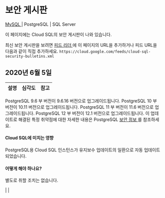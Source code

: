 #  보안 게시판

[ MySQL ](https://cloud.google.com/sql/docs/mysql/security-bulletins?hl=ko
"MySQL 데이터베이스 엔진용 페이지 보기") |  PostgreSQL  |  SQL Server

이 페이지에는 Cloud SQL의 보안 게시판이 나와 있습니다.

최신 보안 게시판을 보려면 [ 피드 리더
](https://wikipedia.org/wiki/Comparison_of_feed_aggregators) 에 이 페이지의 URL을
추가하거나 피드 URL을 다음과 같이 직접 추가하세요. ` https://cloud.google.com/feeds/cloud-sql-
security-bulletins.xml `

##  2020년 6월 5일

설명  |  심각도  |  참고  
---|---|---  
  
PostgreSQL 9.6 부 버전이 9.6.16 버전으로 업그레이드됩니다. PostgreSQL 10 부 버전이 10.11 버전으로
업그레이드됩니다. PostgreSQL 11 부 버전이 11.6 버전으로 업그레이드됩니다. PostgreSQL 12 부 버전이 12.1
버전으로 업그레이드됩니다. 이 업데이트로 해결된 특정 취약점에 대한 자세한 내용은 PostgreSQL [ 보안 정보
](https://www.postgresql.org/support/security/) 를 참조하세요.

####  Cloud SQL에 미치는 영향

PostgreSQL용 Cloud SQL 인스턴스가 유지보수 업데이트의 일환으로 자동 업데이트되었습니다.

####  어떻게 해야 하나요?

별도로 취할 조치는 없습니다.

|  |

